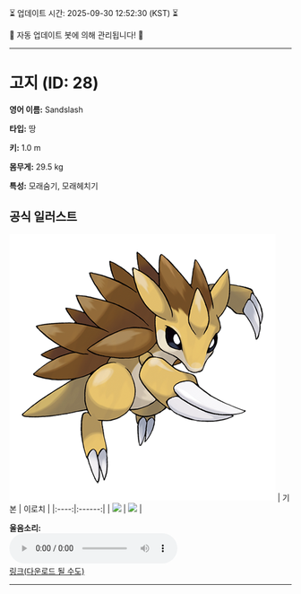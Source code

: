 
⏳ 업데이트 시간: 2025-09-30 12:52:30 (KST) ⏳

🤖 자동 업데이트 봇에 의해 관리됩니다! 🤖

---

# 고지 (ID: 28)
**영어 이름:** Sandslash

**타입:** 땅

**키:** 1.0 m

**몸무게:** 29.5 kg

**특성:** 모래숨기, 모래헤치기

## 공식 일러스트
![](https://raw.githubusercontent.com/PokeAPI/sprites/master/sprites/pokemon/other/official-artwork/28.png)
| 기본 | 이로치 |
|:----:|:------:|
| <img src="http://play.pokemonshowdown.com/sprites/ani/sandslash.gif" width="200"> | <img src="http://play.pokemonshowdown.com/sprites/ani-shiny/sandslash.gif" width="200"> |

**울음소리:**<br><audio controls src="https://raw.githubusercontent.com/PokeAPI/cries/main/cries/pokemon/latest/28.ogg"></audio><br> [링크(다운로드 될 수도)](https://raw.githubusercontent.com/PokeAPI/cries/main/cries/pokemon/latest/28.ogg)


---
